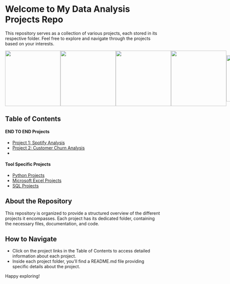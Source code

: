 # Welcome to My Data Analysis Projects Repo

This repository serves as a collection of various projects, each stored in its respective folder. Feel free to explore and navigate through the projects based on your interests.
<div style="display: flex; flex-direction: row; justify-content: space-between; align-items: center;">
  <img src="https://github.com/bablubambal/All_logo_and_pictures/blob/main/social%20icons/python.svg" width="180" />
  <img src="https://github.com/bablubambal/All_logo_and_pictures/blob/main/databases/mysql.svg" width="180" />
  <img src="https://techcommunity.microsoft.com/t5/image/serverpage/image-id/375416i783713B05CAD4A92/image-size/medium?v=v2&px=400" width="180" />
  <img src="https://github.com/gilbarbara/logos/blob/main/logos/tableau-icon.svg" width="180" />
  <img src="https://cktechcheck.com/wp-content/uploads/2020/08/google-sheets-logo-SVG.svg" width="150"  />
</div>



## Table of Contents

#### END TO END Projects
- [Project 1: Spotify Analysis](./Spotify%20Analysis)
- [Project 2: Customer Churn Analysis](./Customer%20Churn%20Analysis)
- 
#### Tool Specific Projects
- [Python Projects](./Python)
- [Microsoft Excel Projects](./Excel)
- [SQL Projects](./SQL)

## About the Repository

This repository is organized to provide a structured overview of the different projects it encompasses. Each project has its dedicated folder, containing the necessary files, documentation, and code.

## How to Navigate

- Click on the project links in the Table of Contents to access detailed information about each project.
- Inside each project folder, you'll find a README.md file providing specific details about the project.

Happy exploring!
